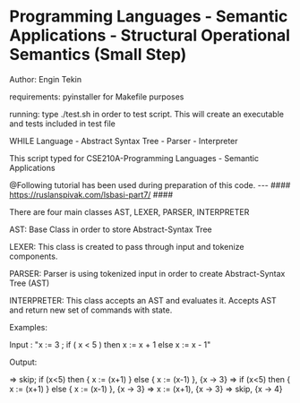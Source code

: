 # Programming Languages - Semantic Applications - Structural Operational Semantics (Small Step)

Author: Engin Tekin

requirements: pyinstaller for Makefile purposes

running: type ./test.sh in order to test script. This will create an executable and tests included in test file

WHILE Language - Abstract Syntax Tree - Parser - Interpreter

This script typed for CSE210A-Programming Languages - Semantic Applications

@Following tutorial has been used during preparation of this code. --- #### https://ruslanspivak.com/lsbasi-part7/ ####

There are four main classes AST, LEXER, PARSER, INTERPRETER

AST: Base Class in order to store Abstract-Syntax Tree

LEXER: This class is created to pass through input and tokenize components.

PARSER: Parser is using tokenized input in order to create Abstract-Syntax Tree (AST)

INTERPRETER: This class accepts an AST and evaluates it. Accepts AST and return new set of commands with state.

Examples:

Input : "x := 3 ; if ( x < 5 ) then x := x + 1 else x := x - 1"

Output:

⇒ skip; if (x<5) then { x := (x+1) } else { x := (x-1) }, {x → 3}
⇒ if (x<5) then { x := (x+1) } else { x := (x-1) }, {x → 3}
⇒ x := (x+1), {x → 3}
⇒ skip, {x → 4}


